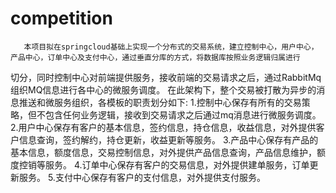 # competition
       本项目拟在springcloud基础上实现一个分布式的交易系统，建立控制中心，用户中心，产品中心，订单中心及支付中心，通过垂直分库的方式，将数据库按照业务逻辑归属进行
   切分，同时控制中心对前端提供服务，接收前端的交易请求之后，通过RabbitMq组织MQ信息进行各中心的微服务调度。
       在此架构下，整个交易被打散为异步的消息推送和微服务组织，各模板的职责划分如下:
       1.控制中心保存有所有的交易策略，但不包含任何业务逻辑，接收到交易请求之后通过mq消息进行微服务调度。
       2.用户中心保存有客户的基本信息，签约信息，持仓信息，收益信息，对外提供客户信息查询，签约解约，持仓更新，收益更新等服务。
       3.产品中心保存有产品的基本信息，额度信息，交易控制信息，对外提供产品信息查询，产品信息维护，额度控销等服务。
       4.订单中心保存有客户的交易信息，对外提供建单服务，订单更新服务。
       5.支付中心保存有客户的支付信息，对外提供支付服务。
       
